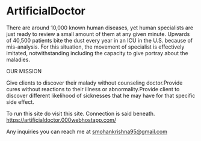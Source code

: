 # ArtificialDoctor
There are around 10,000 known human diseases, yet human specialists are just ready to review a small amount of them at any given minute. Upwards of 40,500 patients bite the dust every year in an ICU in the U.S. because of mis-analysis. For this situation, the movement of specialist is effectively imitated, notwithstanding including the capacity to give portray about the maladies. 

OUR MISSION 

Give clients to discover their malady without counseling doctor.Provide cures without reactions to their illness or abnormality.Provide client to discover different likelihood of sicknesses that he may have for that specific side effect. 

To run this site do visit this site. Connection is said beneath.
https://artificialdoctor.000webhostapp.com/

Any inquiries you can reach me at smohankrishna95@gmail.com
